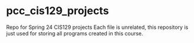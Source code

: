 # pcc_cis129_projects
Repo for Spring 24 CIS129 projects
Each file is unrelated, this repository is just used for storing all programs created in this course.

